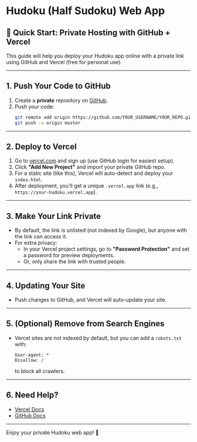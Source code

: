 # Hudoku (Half Sudoku) Web App

## 🚀 Quick Start: Private Hosting with GitHub + Vercel

This guide will help you deploy your Hudoku app online with a private link using GitHub and Vercel (free for personal use).

---

## 1. Push Your Code to GitHub
1. Create a **private** repository on [GitHub](https://github.com/new).
2. Push your code:
   ```sh
   git remote add origin https://github.com/YOUR_USERNAME/YOUR_REPO.git
   git push -u origin master
   ```

---

## 2. Deploy to Vercel
1. Go to [vercel.com](https://vercel.com) and sign up (use GitHub login for easiest setup).
2. Click **"Add New Project"** and import your private GitHub repo.
3. For a static site (like this), Vercel will auto-detect and deploy your `index.html`.
4. After deployment, you'll get a unique `.vercel.app` link (e.g., `https://your-hudoku.vercel.app`).

---

## 3. Make Your Link Private
- By default, the link is unlisted (not indexed by Google), but anyone with the link can access it.
- For extra privacy:
  - In your Vercel project settings, go to **"Password Protection"** and set a password for preview deployments.
  - Or, only share the link with trusted people.

---

## 4. Updating Your Site
- Push changes to GitHub, and Vercel will auto-update your site.

---

## 5. (Optional) Remove from Search Engines
- Vercel sites are not indexed by default, but you can add a `robots.txt` with:
  ```
  User-agent: *
  Disallow: /
  ```
  to block all crawlers.

---

## 6. Need Help?
- [Vercel Docs](https://vercel.com/docs)
- [GitHub Docs](https://docs.github.com/en)

---

Enjoy your private Hudoku web app! 🎉 